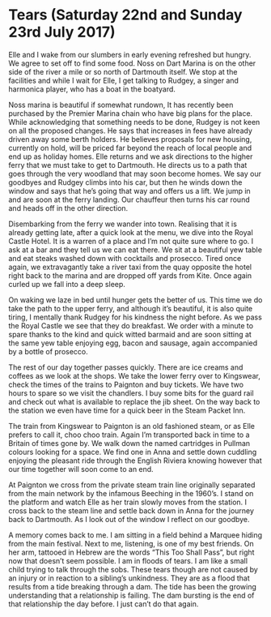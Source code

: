 
# Tears (Saturday 22nd and Sunday 23rd July 2017) #

Elle and I wake from our slumbers in early evening refreshed but hungry. We agree to set off to find some food. Noss on Dart Marina is on the other side of the river a mile or so north of Dartmouth itself. We stop at the facilities and while I wait for Elle, I get talking to Rudgey, a singer and harmonica player, who has a boat in the boatyard.

Noss marina is beautiful if somewhat rundown, It has recently been purchased by the Premier Marina chain who have big plans for the place. While acknowledging that something needs to be done, Rudgey is not keen on all the proposed changes. He says that increases in fees have already driven away some berth holders. He believes proposals for new housing, currently on hold, will be priced far beyond the reach of local people and end up as holiday homes. Elle returns and we ask directions to the higher ferry that we must take to get to Dartmouth. He directs us to a path that goes through the very woodland that may soon become homes. We say our goodbyes and Rudgey climbs into his car, but then he winds down the window and says that he’s going that way and offers us a lift. We jump in and are soon at the ferry landing. Our chauffeur then turns his car round and heads off in the other direction.

Disembarking from the ferry we wander into town. Realising that it is already getting late, after a quick look at the menu, we dive into the Royal Castle Hotel. It is a warren of a place and I’m not quite sure where to go. I ask at a bar and they tell us we can eat there. We sit at a beautiful yew table and eat steaks washed down with cocktails and prosecco. Tired once again, we extravagantly take a river taxi from the quay opposite the hotel right back to the marina and are dropped off yards from Kite. Once again curled up we fall into a deep sleep.

On waking we laze in bed until hunger gets the better of us. This time we do take the path to the upper ferry, and although it’s beautiful, it is also quite tiring, I mentally thank Rudgey for his kindness the night before. As we pass the Royal Castle we see that they do breakfast. We order with a minute to spare thanks to the kind and quick witted barmaid and are soon sitting at the same yew table enjoying egg, bacon and sausage, again accompanied by a bottle of prosecco.

The rest of our day together passes quickly. There are ice creams and coffees as we look at the shops. We take the lower ferry over to Kingswear, check the times of the trains to Paignton and buy tickets. We have two hours to spare so we visit the chandlers. I buy some bits for the guard rail and check out what is available to replace the jib sheet. On the way back to the station we even have time for a quick beer in the Steam Packet Inn.

The train from Kingswear to Paignton is an old fashioned steam, or as Elle prefers to call it, choo choo train. Again I’m transported back in time to a Britain of times gone by. We walk down the named cartridges in Pullman colours looking for a space. We find one in Anna and settle down cuddling enjoying the pleasant ride through the English Riviera knowing however that our time together will soon come to an end.

At Paignton we cross from the private steam train line originally separated from the main network by the infamous Beeching in the 1960’s. I stand on the platform and watch Elle as her train slowly moves from the station. I cross back to the steam line and settle back down in Anna for the journey back to Dartmouth. As I look out of the window I reflect on our goodbye.

A memory comes back to me. I am sitting in a field behind a Marquee hiding from the main festival. Next to me, listening, is one of my best friends. On her arm, tattooed in Hebrew are the words “This Too Shall Pass”, but right now that doesn’t seem possible. I am in floods of tears. I am like a small child trying to talk through the sobs. These tears though are not caused by an injury or in reaction to a sibling’s unkindness. They are as a flood that results from a tide breaking through a dam. The tide has been the growing understanding that a relationship is failing. The dam bursting is the end of that relationship the day before. I just can’t do that again.

